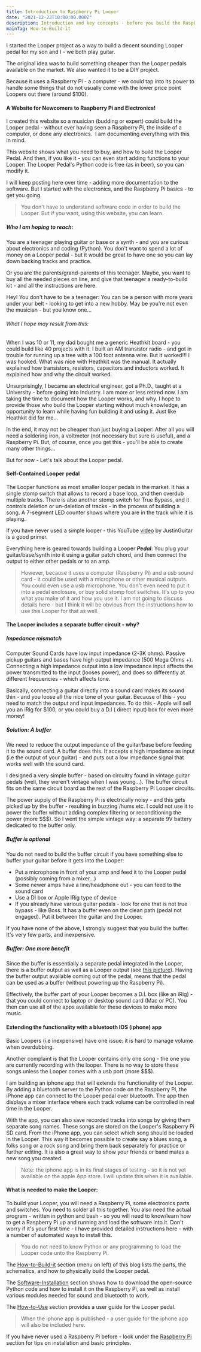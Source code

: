 ```yaml
---
title: Introduction to Raspberry Pi Looper
date: "2021-12-23T10:00:00.000Z"
description: Introduction and key concepts - before you build the Raspberry Pi Looper
mainTag: How-to-Build-it
---
```


I started the Looper project as a way to build a decent sounding Looper pedal for my son and I  - we both play guitar. 

The original idea was to build something cheaper than the Looper pedals available on the market.  We also wanted it to be a DIY project.   

Because it uses a Raspberry Pi - a computer - we could tap into its power to handle some things that do not usually come with the lower price point Loopers out there (around $100). 

#### A Website for Newcomers to Raspberry Pi and Electronics!

I created this website so a musician (budding or expert) could build the Looper pedal - without ever having seen a Raspberry Pi, the inside of a computer, or done any electronics.  I am documenting everything with this in mind.  

This website shows  what you need to buy, and how to build the Looper Pedal.  And then, if you like it - you can even start adding functions to your Looper:  The Looper Pedal's Python code is free (as in beer), so you can modify it.

I will keep posting here over time - adding more documentation to the software.  But I started with the electronics, and the Raspberry Pi basics - to get you going. 
>You don't have to understand software code in order to build the Looper. But if you want, using this website, you can learn.

##### Who I am hoping to reach:

You are a teenager playing guitar or base or a synth - and you are curious about electronics and coding (Python).  You don't want to spend a lot of money on a Looper pedal - but it would be great to have one so you can lay down backing tracks and practice.

Or you are the parents/grand-parents of this teenager.  Maybe, you want to buy all the needed pieces on line, and give that teenager 
a ready-to-build kit - and all the instructions are here.  

Hey! You don't have to be a teenager:  You can be a person with more years under your belt - looking to get into a new hobby.  May be you're not even the musician - but you know one...

###### What I hope may result from this:

When I was 10 or 11, my dad bought me a generic Heathkit board - you could build like 40 projects with it.  I built an AM transistor radio - and got in trouble for running up a tree with a 100 foot antenna wire.  But it worked!!! I was hooked. What was nice with Heathkit was the manual. It actually explained how transistors, resistors, capacitors and inductors worked. It explained how and why the circuit worked.

Unsurprisingly, I became an electrical engineer, got a Ph.D., taught at a University - before going into Industry.  I am more or less retired now. I am taking the time to document how the Looper works, and why. I hope to provide those who build the Looper starting without much knowledge, an opportunity to learn while having fun building it and using it.  Just like Heathkit did for me...

In the end, it may not be cheaper than just buying a Looper: After all you will need a soldering iron, a voltmeter (not necessary but sure is useful), and a Raspberry Pi.  But, of course, once you get this - you'll be able to create many other things...

But for now - Let's talk about the Looper pedal.

#### Self-Contained Looper pedal

The Looper functions as most smaller looper pedals in the market. It has a single stomp switch that allows to record a base loop, and then overdub multiple tracks.  There is also another stomp switch for True Bypass, and it controls deletion  or un-deletion of tracks - in the process of building a song. A 7-segment LED counter shows where you are in the track while it is playing.

If you have never used a simple looper - this  YouTube [video](https://www.youtube.com/watch?v=Gd0NhglZWtw) by JustinGuitar is a good primer.

Everything here is geared towards building a Looper ***Pedal***: You plug your guitar/base/synth into it using a guitar patch chord, and then connect the output to either other pedals or to an amp.   

>However, because it uses a computer (Raspberry Pi) and a usb sound card - it could be used with a microphone or other musical outputs.  You could even use a usb microphone.  You don't even need to put it into a pedal enclosure, or buy solid stomp foot switches. It's up to you what you make of it and how you use it.  I am not going to discuss details here - but I think it will be obvious from the instructions how to use this Looper for that as well.

#### The Looper includes a separate buffer circuit - why?

##### Impedance mismatch
Computer Sound Cards have low input impedance (2-3K ohms). Passive pickup guitars and bases have high output impedance (500 Mega Ohms +). Connecting a high impedance output into a low impedance input affects the power transmitted to the input (looses power), and does so differently at different frequencies - which affects tone.  

Basically, connecting a guitar directly into a sound card makes its sound thin - and you loose all the nice tone of your guitar. Because of this - you need to match the output and input impedances.  To do this - Apple will sell you an iRig for $100, or you could buy a D.I ( direct input) box for even more money!    

##### Solution: A buffer

We need to reduce the output impedance of the guitar/base before feeding it to the sound card.  A buffer does this. It accepts a high impedance as input (i.e the output of your guitar) - and puts out a low impedance signal that works well with the sound card.

I designed a very simple buffer - based on circuitry found in vintage guitar pedals (well, they weren't vintage when I was young...). The buffer circuit fits on the same circuit board as the rest of the Raspberry Pi Looper circuits.  

The power supply of the Raspberry Pi is electrically noisy - and this gets picked up by the buffer - resulting in buzzing /hums etc. I could not use it to power the buffer without adding complex filtering or reconditioning the power (more $$$).  So I went the simple vintage way: a separate 9V battery dedicated to the buffer only. 

##### Buffer is optional

You do not need to build the buffer circuit if you have something else to buffer your guitar before it gets into the Looper:
- Put a microphone in front of your amp and feed it to the Looper pedal (possibly coming from a mixer...)
- Some newer amps have a line/headphone out - you can feed to the sound card
- Use a DI box or Apple IRig type of device
- If you already have various guitar pedals - look for one that is not true bypass - like Boss.  It has a buffer even on the clean path (pedal not engaged). Put it between the guitar and the Looper.

If you have none of the above, I strongly suggest that you build the buffer.  It's very few parts, and inexpensive.

##### Buffer: One more benefit

Since the buffer is essentially a separate pedal integrated in the Looper, there is a buffer output as well as a Looper output (see [this picture](/Looper/How-to-Use-User-Guide/)).  Having the buffer output available coming out of the pedal, means that the pedal can be used as a buffer (without powering up the Raspberry Pi).  

Effectively, the buffer part of your Looper becomes a D.I. box (like an iRig) - that you could connect to laptop or desktop sound card (Mac or PC). You then can use all of the apps available for these devices to make more music.

#### Extending the functionality with a bluetooth IOS (iphone) app

Basic Loopers (i.e inexpensive) have one issue: it is hard to manage  volume when overdubbing.  

Another complaint is that the Looper contains only one song - the one you are currently recording with the looper. There is no way to store these songs unless the Looper comes with a usb port (more $$$).

I am building an iphone app that will extends the functionality of the Looper.  By adding a bluetooth server to the Python code on the Raspberry Pi, the iPhone app can connect to the Looper pedal over bluetooth.   The app then displays a mixer interface where each track volume can be controlled in real time in the Looper.

With the app, you can also save recorded tracks into songs by giving them separate song names.   These songs are stored on the Looper's Raspberry Pi SD card. From the iPhone app, you can select which song should be loaded in the Looper.  This way it becomes possible to create say a blues song, a folks song or a rock song and bring them back separately for practice or further editing. It is also a great way to show your friends or band mates a new song you created.

> Note: the iphone app is in its final stages of testing - so it is not yet available on the apple App store. I will update this when it is available.

#### What is needed to make the Looper:

To build your Looper, you will need a Raspberry Pi, some electronics parts and switches. You need to solder all this together. You also need the actual program - written in python and bash - so you will need to know/learn how to get a Raspberry Pi up and running and load the software into it.  Don't worry if it's your first time - I have provided detailed instructions here - with a number of automated ways to install this.  

>You do not need to know Python or any programming to load the Looper code unto the Raspberry Pi.

The [How-to-Build-it](/Looper/How-to-Build-it-circuit-schematics/) section (menu on left) of this blog lists the parts, the schematics, and how to physically build the Looper pedal.

The [Software-Installation](/Looper/Software-Installation-Raspberry-Pi-Automated/) section shows how to download the open-source Python code and how to install it on the Raspberry Pi, as well as install various modules needed for sound and bluetooth to work.  

The [How-to-Use](/Looper/How-to-Use-User-Guide/) section provides a user guide for the Looper pedal.
> When the iphone app is published - a user guide for the iphone app will also be included here. 

If you have never used a Raspberry Pi before - look under the [Raspberry Pi](/Raspberry-Pi/Installation-RPi-OS-Lite-Headless/) section for tips on installation and basic principles.  






